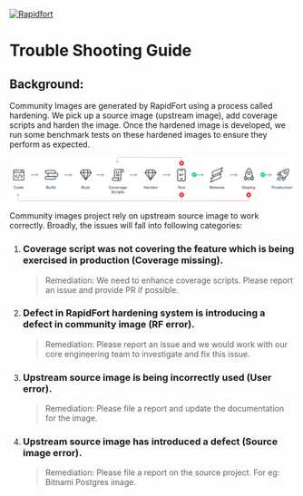 [![Rapidfort](https://assets.website-files.com/6102f7f1589f985b19197b3d/61082629d82d1361e5835b58_rapidfort_logo-new.svg)](https://rapidfort.com) 

# Trouble Shooting Guide

## Background: 
Community Images are generated by RapidFort using a process called hardening. We pick up a source image (upstream image), add coverage scripts and harden the image.
Once the hardened image is developed, we run some benchmark tests on these hardened images to ensure they perform as expected.

![Demo](contrib/coverage.png)

Community images project rely on upstream source image to work correctly. Broadly, the issues will fall into following categories:


1. ### Coverage script was not covering the feature which is being exercised in production (Coverage missing).
    > Remediation: We need to enhance coverage scripts. Please report an issue and provide PR if possible.

1. ### Defect in RapidFort hardening system is introducing a defect in community image (RF error).
    > Remediation: Please report an issue and we would work with our core engineering team to investigate and fix this issue.

1. ### Upstream source image is being incorrectly used (User error).
    > Remediation: Please file a report and update the documentation for the image.

1. ### Upstream source image has introduced a defect (Source image error).
    > Remediation: Please file a report on the source project. For eg: Bitnami Postgres image.
